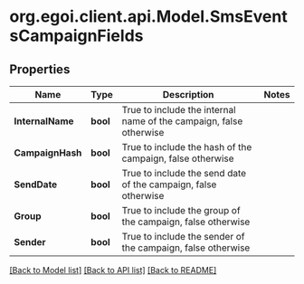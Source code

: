 
# org.egoi.client.api.Model.SmsEventsCampaignFields

## Properties

Name | Type | Description | Notes
------------ | ------------- | ------------- | -------------
**InternalName** | **bool** | True to include the internal name of the campaign, false otherwise | 
**CampaignHash** | **bool** | True to include the hash of the campaign, false otherwise | 
**SendDate** | **bool** | True to include the send date of the campaign, false otherwise | 
**Group** | **bool** | True to include the group of the campaign, false otherwise | 
**Sender** | **bool** | True to include the sender of the campaign, false otherwise | 

[[Back to Model list]](../README.md#documentation-for-models)
[[Back to API list]](../README.md#documentation-for-api-endpoints)
[[Back to README]](../README.md)

